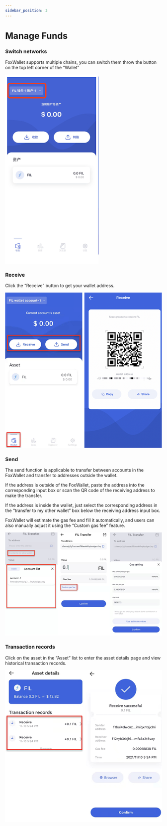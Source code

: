 ```yaml
---
sidebar_position: 3
---
```


# Manage Funds

### Switch networks
FoxWallet supports multiple chains, you can switch them throw the button on the top left corner of the “Wallet”

![](./img/switch-wallet.png)

### Receive
Click the “Receive” button to get your wallet address.

![](./img/receive.png)

### Send
The send function is applicable to transfer between accounts in the FoxWallet and transfer to addresses outside the wallet.  

If the address is outside of the FoxWallet, paste the address into the corresponding input box or scan the QR code of the receiving address to make the transfer.  

If the address is inside the wallet, just select the corresponding address in the “transfer to my other wallet” box below the receiving address input box.  

FoxWallet will estimate the gas fee and fill it automatically, and users can also manually adjust it using the “Custom gas fee” feature.

![](./img/transfer.png)

### Transaction records
Click on the asset in the “Asset” list to enter the asset details page and view historical transaction records.

![](./img/history_detail.png)


